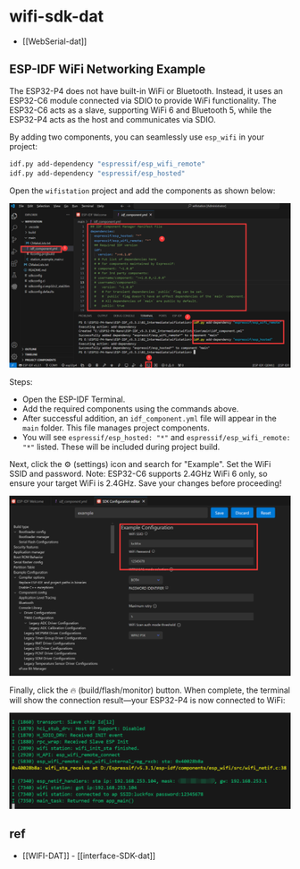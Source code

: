
# wifi-sdk-dat

- [[WebSerial-dat]]



## ESP-IDF WiFi Networking Example

The ESP32-P4 does not have built-in WiFi or Bluetooth. Instead, it uses an ESP32-C6 module connected via SDIO to provide WiFi functionality. The ESP32-C6 acts as a slave, supporting WiFi 6 and Bluetooth 5, while the ESP32-P4 acts as the host and communicates via SDIO.

By adding two components, you can seamlessly use `esp_wifi` in your project:

```sh
idf.py add-dependency "espressif/esp_wifi_remote"
idf.py add-dependency "espressif/esp_hosted"
```

Open the `wifistation` project and add the components as shown below:

![](2025-08-09-13-11-39.png)

Steps:
- Open the ESP-IDF Terminal.
- Add the required components using the commands above.
- After successful addition, an `idf_component.yml` file will appear in the `main` folder. This file manages project components.
- You will see `espressif/esp_hosted: "*"` and `espressif/esp_wifi_remote: "*"` listed. These will be included during project build.

Next, click the ⚙️ (settings) icon and search for "Example". Set the WiFi SSID and password. Note: ESP32-C6 supports 2.4GHz WiFi 6 only, so ensure your target WiFi is 2.4GHz. Save your changes before proceeding!

![](2025-08-09-13-12-08.png)

Finally, click the 🔥 (build/flash/monitor) button. When complete, the terminal will show the connection result—your ESP32-P4 is now connected to WiFi:

![](2025-08-09-13-12-40.png)


## ref 

- [[WIFI-DAT]] - [[interface-SDK-dat]]